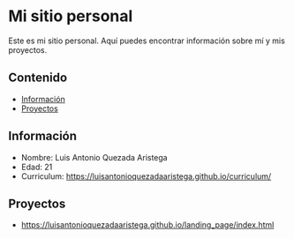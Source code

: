# Mi sitio personal
Este es mi sitio personal. Aquí puedes encontrar información sobre mí y mis
proyectos.
## Contenido
* [Información](#Información)
* [Proyectos](#Proyectos)
## Información
* Nombre: Luis Antonio Quezada Aristega
* Edad: 21
* Curriculum: https://luisantonioquezadaaristega.github.io/curriculum/
## Proyectos
* https://luisantonioquezadaaristega.github.io/landing_page/index.html
